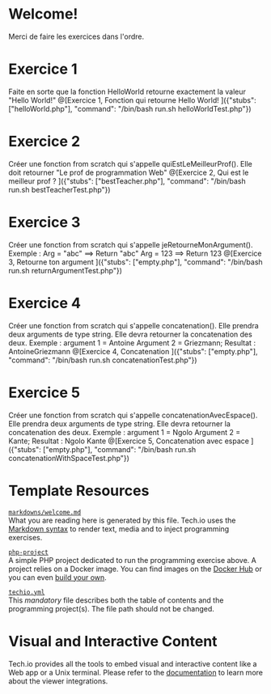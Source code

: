 # Welcome!

Merci de faire les exercices dans l'ordre.




# Exercice 1

Faite en sorte que la fonction HelloWorld retourne exactement la valeur "Hello World!"
@[Exercice 1, Fonction qui retourne Hello World! ]({"stubs": ["helloWorld.php"], "command": "/bin/bash run.sh helloWorldTest.php"})

# Exercice 2

Créer une fonction from scratch qui s'appelle quiEstLeMeilleurProf(). Elle doit retourner "Le prof de programmation Web"
@[Exercice 2, Qui est le meilleur prof ? ]({"stubs": ["bestTeacher.php"], "command": "/bin/bash run.sh bestTeacherTest.php"})

# Exercice 3

Créer une fonction from scratch qui s'appelle jeRetourneMonArgument().
Exemple : Arg = "abc" ==> Return "abc"
Arg = 123 ==> Return 123
@[Exercice 3, Retourne ton argument ]({"stubs": ["empty.php"], "command": "/bin/bash run.sh returnArgumentTest.php"})

# Exercice 4

Créer une fonction from scratch qui s'appelle concatenation(). Elle prendra deux arguments de type string. Elle devra retourner la concatenation des deux. Exemple : argument 1 = Antoine Argument 2 = Griezmann; Resultat : AntoineGriezmann
@[Exercice 4, Concatenation ]({"stubs": ["empty.php"], "command": "/bin/bash run.sh concatenationTest.php"})

# Exercice 5

Créer une fonction from scratch qui s'appelle concatenationAvecEspace(). Elle prendra deux arguments de type string. Elle devra retourner la concatenation des deux. Exemple : argument 1 = Ngolo Argument 2 = Kante; Resultat : Ngolo Kante
@[Exercice 5, Concatenation avec espace ]({"stubs": ["empty.php"], "command": "/bin/bash run.sh concatenationWithSpaceTest.php"})

# Template Resources

[`markdowns/welcome.md`](https://github.com/TechDotIO/php-template/blob/master/markdowns/welcome.md)  
What you are reading here is generated by this file. Tech.io uses the [Markdown syntax](https://tech.io/doc/reference-markdowns) to render text, media and to inject programming exercises.


[`php-project`](https://github.com/TechDotIO/php-template)  
A simple PHP project dedicated to run the programming exercise above. A project relies on a Docker image. You can find images on the [Docker Hub](https://hub.docker.com/explore/) or you can even [build your own](https://tech.io/doc/reference-runner).


[`techio.yml`](https://github.com/TechDotIO/php-template/blob/master/techio.yml)  
This *mandatory* file describes both the table of contents and the programming project(s). The file path should not be changed.


# Visual and Interactive Content

Tech.io provides all the tools to embed visual and interactive content like a Web app or a Unix terminal. Please refer to the [documentation](https://tech.io/doc) to learn more about the viewer integrations.
